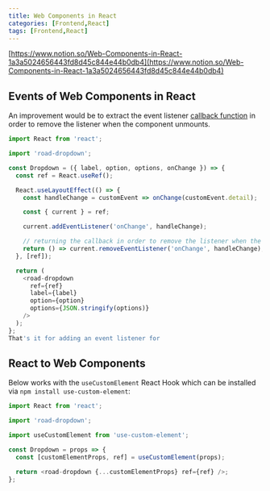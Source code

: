```yaml
---
title: Web Components in React
categories: [Frontend,React]
tags: [Frontend,React]
---
```


[https://www.notion.so/Web-Components-in-React-1a3a5024656443fd8d45c844e44b0db4](https://www.notion.so/Web-Components-in-React-1a3a5024656443fd8d45c844e44b0db4)


## Events of Web Components in React


An improvement would be to extract the event listener [callback function](https://www.robinwieruch.de/javascript-callback-function/) in order to remove the listener when the component unmounts.


```javascript
import React from 'react';

import 'road-dropdown';

const Dropdown = ({ label, option, options, onChange }) => {
  const ref = React.useRef();

  React.useLayoutEffect(() => {
    const handleChange = customEvent => onChange(customEvent.detail);

    const { current } = ref;

    current.addEventListener('onChange', handleChange);

    // returning the callback in order to remove the listener when the component unmounts.
    return () => current.removeEventListener('onChange', handleChange);
  }, [ref]);

  return (
    <road-dropdown
      ref={ref}
      label={label}
      option={option}
      options={JSON.stringify(options)}
    />
  );
};
That's it for adding an event listener for
```


## React to Web Components


Below works with the `useCustomElement` React Hook which can be installed via `npm install use-custom-element`:


```javascript
import React from 'react';

import 'road-dropdown';

import useCustomElement from 'use-custom-element';

const Dropdown = props => {
  const [customElementProps, ref] = useCustomElement(props);

  return <road-dropdown {...customElementProps} ref={ref} />;
};
```

